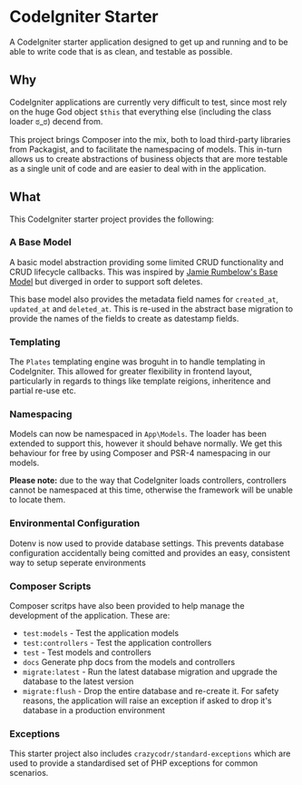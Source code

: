 # CodeIgniter Starter

A CodeIgniter starter application designed to get up and running and to be able to write code that is as clean, and testable as possible.

## Why

CodeIgniter applications are currently very difficult to test, since most rely on the huge God object `$this` that everything else (including the class loader ಠ_ಠ) decend from.

This project brings Composer into the mix, both to load third-party libraries from Packagist, and to facilitate the namespacing of models. This in-turn allows us to create abstractions of business objects that are more testable as a single unit of code and are easier to deal with in the application.

## What

This CodeIgniter starter project provides the following:

### A Base Model

A basic model abstraction providing some limited CRUD functionality and CRUD lifecycle callbacks. This was inspired by [Jamie Rumbelow\'s Base Model](https://github.com/jamierumbelow/codeigniter-base-model) but diverged in order to support soft deletes.

This base model also provides the metadata field names for `created_at`, `updated_at` and `deleted_at`. This is re-used in the abstract base migration to provide the names of the fields to create as datestamp fields.

### Templating

The `Plates` templating engine was broguht in to handle templating in CodeIgniter. This allowed for greater flexibility in frontend layout, particularly in regards to things like template reigions, inheritence and partial re-use etc.

### Namespacing

Models can now be namespaced in `App\Models`. The loader has been extended to support this, however it should behave normally. We get this behaviour for free by using Composer and PSR-4 namespacing in our models.

**Please note:**  due to the way that CodeIgniter loads controllers, controllers cannot be namespaced at this time, otherwise the framework will be unable to locate them.

### Environmental Configuration

Dotenv is now used to provide database settings. This prevents database configuration accidentally being comitted and provides an easy, consistent way to setup seperate environments

### Composer Scripts

Composer scritps have also been provided to help manage the development of the application. These are:

- `test:models` - Test the application models
- `test:controllers` - Test the application controllers
- `test` - Test models and controllers
- `docs` Generate php docs from the models and controllers
- `migrate:latest` - Run the latest database migration and upgrade the database to the latest version
- `migrate:flush` - Drop the entire database and re-create it. For safety reasons, the application will raise an exception if asked to drop it's database in a production environment

### Exceptions

This starter project also includes `crazycodr/standard-exceptions` which are used to provide a standardised set of PHP exceptions for common scenarios.
